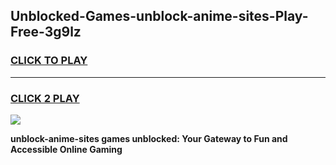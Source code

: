 
## Unblocked-Games-unblock-anime-sites-Play-Free-3g9lz
<h3>
<a href="https://premium76.site?title=unblock-anime-sites&ref=10A">CLICK TO PLAY</a></h3>
<hr>

<h3>
<a href="https://premium76.site?title=unblock-anime-sites&ref=10A">CLICK 2 PLAY</a>
  
</h3>

<a href="https://premium76.site?title=unblock-anime-sites&ref=10A"><img src="https://clearcache.store/games.png"></a>


**unblock-anime-sites games unblocked: Your Gateway to Fun and Accessible Online Gaming**
